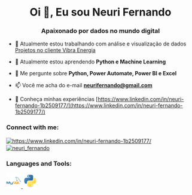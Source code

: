 <h1 align="center">Oi 👋, Eu sou Neuri Fernando</h1>
<h3 align="center">Apaixonado por dados no mundo digital</h3>

- 🔭 Atualmente estou trabalhando com análise e visualização de dados [Projetos no cliente Vibra Energia](DadosConfidenciais)

- 🌱 Atualmente estou aprendendo **Python e Machine Learning**

- 💬 Me pergunte sobre **Python, Power Automate, Power BI e Excel**

- 📫 Você me acha do e-mail **neurifernando@gmail.com**

- 📄 Conheça minhas experiências [https://www.linkedin.com/in/neuri-fernando-1b2509177/](https://www.linkedin.com/in/neuri-fernando-1b2509177/)

<h3 align="left">Connect with me:</h3>
<p align="left">
<a href="https://linkedin.com/in/https://www.linkedin.com/in/neuri-fernando-1b2509177/" target="blank"><img align="center" src="https://raw.githubusercontent.com/rahuldkjain/github-profile-readme-generator/master/src/images/icons/Social/linked-in-alt.svg" alt="https://www.linkedin.com/in/neuri-fernando-1b2509177/" height="30" width="40" /></a>
<a href="https://instagram.com/neuri_fernando" target="blank"><img align="center" src="https://raw.githubusercontent.com/rahuldkjain/github-profile-readme-generator/master/src/images/icons/Social/instagram.svg" alt="neuri_fernando" height="30" width="40" /></a>
</p>

<h3 align="left">Languages and Tools:</h3>
<p align="left"> <a href="https://www.mysql.com/" target="_blank" rel="noreferrer"> <img src="https://raw.githubusercontent.com/devicons/devicon/master/icons/mysql/mysql-original-wordmark.svg" alt="mysql" width="40" height="40"/> </a> <a href="https://www.python.org" target="_blank" rel="noreferrer"> <img src="https://raw.githubusercontent.com/devicons/devicon/master/icons/python/python-original.svg" alt="python" width="40" height="40"/> </a> </p>

